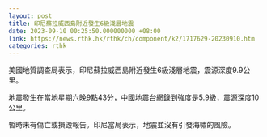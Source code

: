 ```yaml
---
layout: post
title: 印尼蘇拉威西島附近發生6級淺層地震
date: 2023-09-10 00:25:50.000000000 +08:00
link: https://news.rthk.hk/rthk/ch/component/k2/1717629-20230910.htm
categories: rthk
---
```


美國地質調查局表示，印尼蘇拉威西島附近發生6級淺層地震，震源深度9.9公里。

地震發生在當地星期六晚9點43分，中國地震台網錄到強度是5.9級，震源深度10公里。

暫時未有傷亡或損毀報告。印尼當局表示，地震並沒有引發海嘯的風險。
